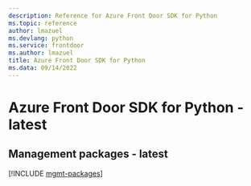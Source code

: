 ```yaml
---
description: Reference for Azure Front Door SDK for Python
ms.topic: reference
author: lmazuel
ms.devlang: python
ms.service: frontdoor
ms.author: lmazuel
title: Azure Front Door SDK for Python
ms.data: 09/14/2022
---
```

# Azure Front Door SDK for Python - latest

## Management packages - latest
[!INCLUDE [mgmt-packages](front-door-mgmt-index.md)]